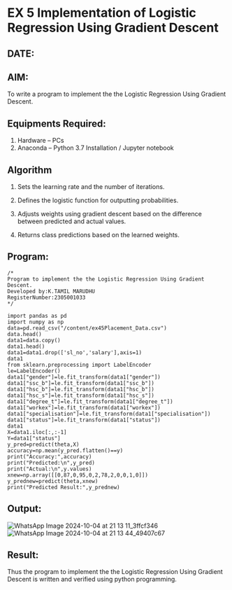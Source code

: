 # EX 5 Implementation of Logistic Regression Using Gradient Descent
## DATE:
## AIM:
To write a program to implement the the Logistic Regression Using Gradient Descent.

## Equipments Required:
1. Hardware – PCs
2. Anaconda – Python 3.7 Installation / Jupyter notebook

## Algorithm
1. Sets the learning rate and the number of iterations.

2. Defines the logistic function for outputting probabilities.

3. Adjusts weights using gradient descent based on the difference between predicted and actual values.

4. Returns class predictions based on the learned weights.
## Program:
```
/*
Program to implement the the Logistic Regression Using Gradient Descent.
Developed by:K.TAMIL MARUDHU
RegisterNumber:2305001033
*/
```
```
import pandas as pd
import numpy as np
data=pd.read_csv("/content/ex45Placement_Data.csv")
data.head()
data1=data.copy()
data1.head()
data1=data1.drop(['sl_no','salary'],axis=1)
data1
from sklearn.preprocessing import LabelEncoder
le=LabelEncoder()
data1["gender"]=le.fit_transform(data1["gender"])
data1["ssc_b"]=le.fit_transform(data1["ssc_b"])
data1["hsc_b"]=le.fit_transform(data1["hsc_b"])
data1["hsc_s"]=le.fit_transform(data1["hsc_s"])
data1["degree_t"]=le.fit_transform(data1["degree_t"])
data1["workex"]=le.fit_transform(data1["workex"])
data1["specialisation"]=le.fit_transform(data1["specialisation"])
data1["status"]=le.fit_transform(data1["status"])
data1
X=data1.iloc[:,:-1]
Y=data1["status"]
y_pred=predict(theta,X)
accuracy=np.mean(y_pred.flatten()==y)
print("Accuracy:",accuracy)
print("Predicted:\n",y_pred)
print("Actual:\n",y.values)
xnew=np.array([[0,87,0,95,0,2,78,2,0,0,1,0]])
y_prednew=predict(theta,xnew)
print("Predicted Result:",y_prednew)
```
## Output:
![WhatsApp Image 2024-10-04 at 21 13 11_3ffcf346](https://github.com/user-attachments/assets/7d3cfc1a-463f-4b40-9b39-c4814b288dd8)
![WhatsApp Image 2024-10-04 at 21 13 44_49407c67](https://github.com/user-attachments/assets/145bf365-63c8-48c8-86a3-9cc4ad4afbd3)
## Result:
Thus the program to implement the the Logistic Regression Using Gradient Descent is written and verified using python programming.

